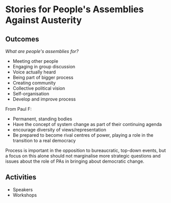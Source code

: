 # Stories for People's Assemblies Against Austerity

## Outcomes

*What are people's assemblies for?*

* Meeting other people
* Engaging in group discussion
* Voice actually heard
* Being part of bigger process
* Creating community
* Collective political vision
* Self-organisation
* Develop and improve process


From Paul F:
* Permanent, standing bodies
* Have the concept of system change as part of their continuing agenda
* encourage diversity of views/representation
* Be prepared to become rival centres of power, playing a role in the transition to a real democracy

Process is important in the opposition to bureaucratic, top-down events, but
a focus on this alone should not marginalise more strategic questions and
issues about the role of PAs in bringing about democratic change.

## Activities

* Speakers
* Workshops


